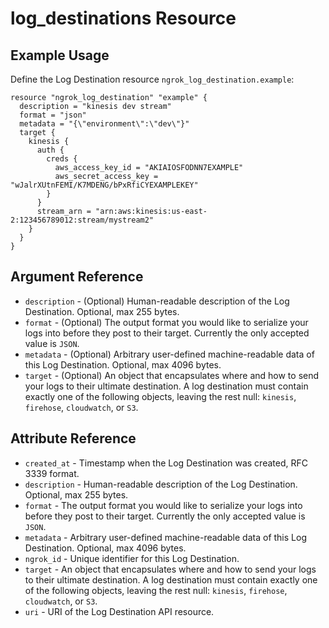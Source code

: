 # log_destinations Resource

## Example Usage

Define the Log Destination resource `ngrok_log_destination.example`:

```
resource "ngrok_log_destination" "example" {
  description = "kinesis dev stream"
  format = "json"
  metadata = "{\"environment\":\"dev\"}"
  target {
    kinesis {
      auth {
        creds {
          aws_access_key_id = "AKIAIOSFODNN7EXAMPLE"
          aws_secret_access_key = "wJalrXUtnFEMI/K7MDENG/bPxRfiCYEXAMPLEKEY"
        }
      }
      stream_arn = "arn:aws:kinesis:us-east-2:123456789012:stream/mystream2"
    }
  }
}
```

## Argument Reference

* `description` - (Optional) Human-readable description of the Log Destination. Optional, max 255 bytes.
* `format` - (Optional) The output format you would like to serialize your logs into before they post to their target. Currently the only accepted value is <code>JSON</code>.
* `metadata` - (Optional) Arbitrary user-defined machine-readable data of this Log Destination. Optional, max 4096 bytes.
* `target` - (Optional) An object that encapsulates where and how to send your logs to their ultimate destination. A log destination must contain exactly one of the following objects, leaving the rest null: <code>kinesis</code>, <code>firehose</code>, <code>cloudwatch</code>, or <code>S3</code>.

## Attribute Reference

* `created_at` - Timestamp when the Log Destination was created, RFC 3339 format.
* `description` - Human-readable description of the Log Destination. Optional, max 255 bytes.
* `format` - The output format you would like to serialize your logs into before they post to their target. Currently the only accepted value is <code>JSON</code>.
* `metadata` - Arbitrary user-defined machine-readable data of this Log Destination. Optional, max 4096 bytes.
* `ngrok_id` - Unique identifier for this Log Destination.
* `target` - An object that encapsulates where and how to send your logs to their ultimate destination. A log destination must contain exactly one of the following objects, leaving the rest null: <code>kinesis</code>, <code>firehose</code>, <code>cloudwatch</code>, or <code>S3</code>.
* `uri` - URI of the Log Destination API resource.

